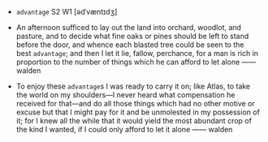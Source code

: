 - `advantage` S2 W1 [ədˈvæntɪdʒ]



-  An afternoon sufficed to lay out the land into orchard, woodlot, and pasture, and to decide what fine oaks or pines should be left to stand before the door, and whence each blasted tree could be seen to the best `advantage`; and then I let it lie, fallow, perchance, for a man is rich in proportion to the number of things which he can afford to let alone —— walden

-  To enjoy these `advantage`s I was ready to carry it on; like Atlas, to take the world on my shoulders﻿—I never heard what compensation he received for that﻿—and do all those things which had no other motive or excuse but that I might pay for it and be unmolested in my possession of it; for I knew all the while that it would yield the most abundant crop of the kind I wanted, if I could only afford to let it alone —— walden
